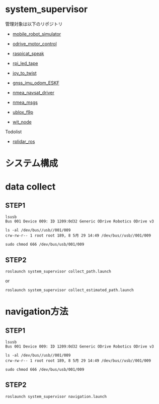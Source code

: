 # system_supervisor

管理対象は以下のリポジトリ

- [mobile_robot_simulator](https://github.com/Arcanain/mobile_robot_simulator)  

- [odrive_motor_control](https://github.com/Arcanain/odrive_motor_control)  

- [raspicat_speak](https://github.com/Arcanain/raspicat_speak)  

- [rpi_led_tape](https://github.com/Arcanain/rpi_led_tape) 

- [joy_to_twist](https://github.com/TSUKUBA-CHALLENGE/joy_to_twist)  

- [gnss_imu_odom_ESKF](https://github.com/Arcanain/gnss_imu_odom_ESKF) 

- [nmea_navsat_driver](https://github.com/Arcanain/nmea_navsat_driver) 

- [nmea_msgs](https://github.com/Arcanain/nmea_msgs) 

- [ublox_f9p](https://github.com/Arcanain/ublox_f9p)  

- [wit_node](https://github.com/Arcanain/wit_node)  

Todolist

- [rplidar_ros](https://github.com/Arcanain/rplidar_ros)  

# システム構成

# data collect
## STEP1
```
lsusb
Bus 001 Device 009: ID 1209:0d32 Generic ODrive Robotics ODrive v3
```

```
ls -al /dev/bus//usb//001/009
crw-rw-r-- 1 root root 189, 8 5月 29 14:49 /dev/bus//usb//001/009
```

```
sudo chmod 666 /dev/bus/usb/001/009
```

## STEP2
```
roslaunch system_supervisor collect_path.launch 
```

or

```
roslaunch system_supervisor collect_estimated_path.launch 
```

# navigation方法
## STEP1
```
lsusb
Bus 001 Device 009: ID 1209:0d32 Generic ODrive Robotics ODrive v3
```

```
ls -al /dev/bus//usb//001/009
crw-rw-r-- 1 root root 189, 8 5月 29 14:49 /dev/bus//usb//001/009
```

```
sudo chmod 666 /dev/bus/usb/001/009
```
## STEP2
```
roslaunch system_supervisor navigation.launch 
```
